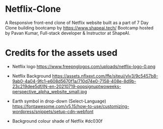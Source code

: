 # Netflix-Clone
A Responsive front-end clone of Netflix website built as a part of 7 Day Clone building bootcamp by https://www.shapeai.tech/
Bootcamp hosted by Pavan Kumar, Full-stack developer & Instructor at ShapeAI.

# Credits for the assets used
- Netflix logo 
https://www.freepnglogos.com/uploads/netflix-logo-0.png

- Netflix Background 
https://assets.nflxext.com/ffe/siteui/vlv3/9c5457b8-9ab0-4a04-9fc1-e608d5670f1a/710d74e0-7158-408e-8d9b-23c219dee5df/IN-en-20210719-popsignuptwoweeks-perspective_alpha_website_small.jpg

- Earth symbol in drop-down (Select-Language)
https://fontawesome.com/v5.15/how-to-use/customizing-wordpress/snippets/setup-cdn-webfont

- Background colour shade of Netflix
#dc030f
